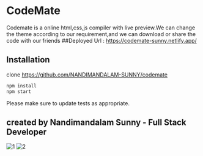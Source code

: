 
# CodeMate

Codemate is a online html,css,js compiler with live preview.We can change the theme according to our requirement,and we can download or share the code with our friends
##Deployed Url : https://codemate-sunny.netlify.app/

## Installation

clone https://github.com/NANDIMANDALAM-SUNNY/codemate


```bash
npm install
npm start
```


Please make sure to update tests as appropriate.

## created by Nandimandalam Sunny - Full Stack Developer

![1](https://user-images.githubusercontent.com/90762658/214856498-0f8e740b-dcb8-4367-98cc-257f1aa1d8b2.png)
![2](https://user-images.githubusercontent.com/90762658/214858661-98fc9ceb-e82d-4bb9-a849-bee4f2566a08.png)
